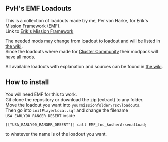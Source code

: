 ## PvH's EMF Loadouts
This is a collection of loadouts made by me, Per von Harke, for Erik's Mission Framework (EMF).                                                        
Link to [Erik's Mission Framework](https://github.com/Tapawingo/Eric-s-Mission-Framework) 

The needed mods may change from loadout to loadout and will be listed in [the wiki](https://github.com/PervonHarke/EMF_Kits/wiki).                                   
Since the loadouts where made for [Cluster Community](https://discord.gg/JggdMFz) their modpack will have all mods. 

All available loadouts with explanation and sources can be found in [the wiki](https://github.com/PervonHarke/EMF_Kits/wiki).

## How to install
You will need EMF for this to work.                                                                           
Git clone the repository or download the zip (extract) to any folder.                                                         
Move the loadout you want into `yourmissionfolder\rsc\loadouts`.                                      
Then go into `initPlayerLocal.sqf` and change the filename `USA_EARLY90_RANGER_DESERT` inside 
```sqf
[["USA_EARLY90_RANGER_DESERT"]] call EMF_fnc_kosherArsenalLoad;
```
to whatever the name is of the loadout you want. 

